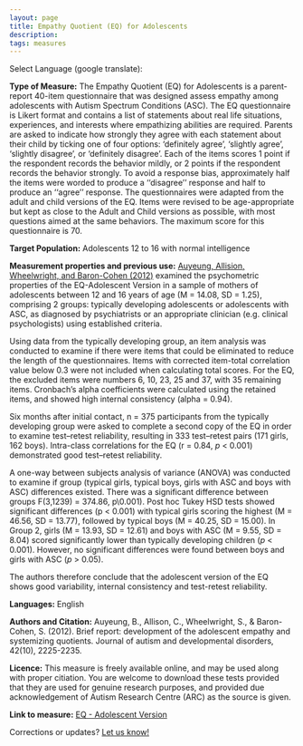 ```yaml
---
layout: page
title: Empathy Quotient (EQ) for Adolescents 
description:
tags: measures
---
```


Select Language (google translate):  

<div id="google_translate_element"></div><script type="text/javascript">
function googleTranslateElementInit() {
  new google.translate.TranslateElement({pageLanguage: 'en', layout: google.translate.TranslateElement.InlineLayout.SIMPLE, gaTrack: true, gaId: 'UA-64320648-1'}, 'google_translate_element');
}
</script><script type="text/javascript" src="//translate.google.com/translate_a/element.js?cb=googleTranslateElementInit"></script>  

**Type of Measure:**  The Empathy Quotient (EQ) for Adolescents is a parent-report 40-item questionnaire that was designed assess empathy among adolescents with Autism Spectrum Conditions (ASC). The EQ questionnaire is Likert format and contains a list of statements about real life situations, experiences, and interests where empathizing abilities are required. Parents are asked to indicate how strongly they agree with each statement about their child by ticking one of four options: ‘definitely agree’, ‘slightly agree’, ‘slightly disagree’, or ‘definitely disagree’. Each of the items scores 1 point if the respondent records the behavior mildly, or 2 points if the respondent records the behavior strongly. To avoid a response bias, approximately half the items were worded to produce a ‘‘disagree’’ response and half to produce an ‘‘agree’’ response. The questionnaires were adapted from the adult and child versions of the EQ. Items were revised to be age-appropriate but kept as close to the Adult and Child versions as possible, with most questions aimed at the same behaviors.
The maximum score for this questionnaire is 70.

**Target Population:** Adolescents 12 to 16 with normal intelligence 

**Measurement properties and previous use:** [Auyeung, Allision, Wheelwright, and Baron-Cohen (2012)](https://www.researchgate.net/profile/Bonnie_Auyeung/publication/221847725_Brief_Report_Development_of_the_Adolescent_Empathy_and_Systemizing_Quotients/links/0a85e53c918917c171000000.pdf) examined the psychometric properties of the EQ-Adolescent Version in a sample of mothers of adolescents between 12 and 16 years of age (M = 14.08, SD = 1.25), comprising 2 groups: typically developing adolescents or adolescents with ASC, as diagnosed by psychiatrists or an appropriate clinician (e.g. clinical psychologists) using established criteria. 

Using data from the typically developing group, an item analysis was conducted to examine if there were items that could be eliminated to reduce the length of the questionnaires. Items with corrected item-total correlation value below 0.3 were not included when calculating total scores. For the EQ, the excluded items were numbers 6, 10, 23, 25 and 37, with 35 remaining items. Cronbach’s alpha coefficients were calculated using the retained items, and showed high internal consistency (alpha = 0.94). 

Six months after initial contact, n = 375 participants from the typically developing group were asked to complete a second copy of the EQ in order to examine test–retest reliability, resulting in 333 test–retest pairs (171 girls, 162 boys). Intra-class correlations for the EQ (r = 0.84, *p* < 0.001) demonstrated good test–retest reliability. 

A one-way between subjects analysis of variance (ANOVA) was conducted to examine if group (typical girls, typical boys, girls with ASC and boys with ASC) differences existed. There was a significant difference between groups F(3,1239) = 374.86, p\0.001). Post hoc Tukey HSD tests showed significant differences (p < 0.001) with typical girls scoring the highest (M = 46.56, SD = 13.77), followed by typical boys (M = 40.25, SD = 15.00). In Group 2, girls (M = 13.93, SD = 12.61) and boys with ASC (M = 9.55, SD = 8.04) scored significantly lower than typically developing children (*p* < 0.001). However, no significant differences were found between boys and girls with ASC
(*p* > 0.05).

The authors therefore conclude that the adolescent version of the EQ shows good variability, internal consistency and test-retest reliability.

**Languages:** English

**Authors and Citation:**
Auyeung, B., Allison, C., Wheelwright, S., & Baron-Cohen, S. (2012). Brief report: development of the adolescent empathy and systemizing quotients. Journal of autism and developmental disorders, 42(10), 2225-2235.

**Licence:** This measure is freely available online, and may be used along with proper citiation. You are welcome to download these tests provided that they are used for genuine research purposes, and provided due acknowledgement of Autism Research Centre (ARC) as the source is given.

**Link to measure:** [EQ - Adolescent Version](https://www.autismresearchcentre.com/arc_tests/)

Corrections or updates? [Let us know!](http://disabilitymeasures.org/contact)
